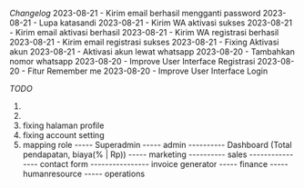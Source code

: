 _Changelog_
2023-08-21 - Kirim email berhasil mengganti password
2023-08-21 - Lupa katasandi
2023-08-21 - Kirim WA aktivasi sukses
2023-08-21 - Kirim email aktivasi berhasil
2023-08-21 - Kirim WA registrasi berhasil
2023-08-21 - Kirim email registrasi sukses
2023-08-21 - Fixing Aktivasi akun
2023-08-21 - Aktivasi akun lewat whatsapp
2023-08-20 - Tambahkan nomor whatsapp
2023-08-20 - Improve User Interface Registrasi
2023-08-20 - Fitur Remember me
2023-08-20 - Improve User Interface Login

_TODO_

1.
2.
3. fixing halaman profile
4. fixing account setting
5. mapping role
   ----- Superadmin
   ----- admin
   ---------- Dashboard (Total pendapatan, biaya(% | Rp))
   ----- marketing
   ---------- sales
   ---------------- contact form
   ---------------- invoice generator
   ----- finance
   ----- humanresource
   ----- operations
